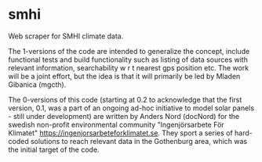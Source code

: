 # smhi
Web scraper for SMHI climate data. 

The 1-versions of the code are intended to generalize the concept, include functional tests and build functionality such as listing of data sources with relevant information, searchability w r t nearest gps position etc. The work will be a joint effort, but the idea is that it will primarily be led by Mladen Gibanica (mgcth).

The 0-versions of this code (starting at 0.2 to acknowledge that the first version, 0.1, was a part of an ongoing ad-hoc initiative to model solar panels - still under development) are written by Anders Nord (docNord) for the swedish non-profit environmental community "Ingenjörsarbete För Klimatet" https://ingenjorsarbeteforklimatet.se. They sport a series of hard-coded solutions to reach relevant data in the Gothenburg area, which was the initial target of the code.
